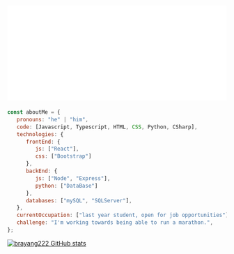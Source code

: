 
<img src="https://github.com/brayang222/Brayan/blob/main/update.svg"/>


```javascript
const aboutMe = {
   pronouns: "he" | "him",
   code: [Javascript, Typescript, HTML, CSS, Python, CSharp],
   technologies: {
      frontEnd: {
         js: ["React"],
         css: ["Bootstrap"]
      },
      backEnd: {
         js: ["Node", "Express"],
         python: ["DataBase"]
      },
      databases: ["mySQL", "SQLServer"],
   },
   currentOccupation: ["last year student, open for job opportunities"],
   challenge: "I'm working towards being able to run a marathon.",
};
```
[![brayang222 GitHub stats](https://github-readme-stats.vercel.app/api?username=brayang222)](https://github.com/brayang222/github-readme-stats)
<!--
**brayang222/brayang222** is a ✨ _special_ ✨ repository because its `README.md` (this file) appears on your GitHub profile.

Here are some ideas to get you started:

- 🔭 I’m currently working on ...
- 🌱 I’m currently learning ...
- 👯 I’m looking to collaborate on ...
- 🤔 I’m looking for help with ...
- 💬 Ask me about ...
- 📫 How to reach me: ...
- 😄 Pronouns: ...
- ⚡ Fun fact: ...
-->
